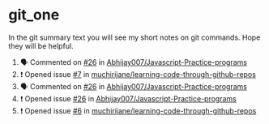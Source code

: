 # git_one
In the git summary text you will see my short notes on git commands. Hope they will be helpful.

<!--START_SECTION:activity-->
1. 🗣 Commented on [#26](https://github.com/Abhijay007/Javascript-Practice-programs/issues/26) in [Abhijay007/Javascript-Practice-programs](https://github.com/Abhijay007/Javascript-Practice-programs)
2. ❗️ Opened issue [#7](https://github.com/muchirijane/learning-code-through-github-repos/issues/7) in [muchirijane/learning-code-through-github-repos](https://github.com/muchirijane/learning-code-through-github-repos)
3. 🗣 Commented on [#26](https://github.com/Abhijay007/Javascript-Practice-programs/issues/26) in [Abhijay007/Javascript-Practice-programs](https://github.com/Abhijay007/Javascript-Practice-programs)
4. ❗️ Opened issue [#26](https://github.com/Abhijay007/Javascript-Practice-programs/issues/26) in [Abhijay007/Javascript-Practice-programs](https://github.com/Abhijay007/Javascript-Practice-programs)
5. ❗️ Opened issue [#6](https://github.com/muchirijane/learning-code-through-github-repos/issues/6) in [muchirijane/learning-code-through-github-repos](https://github.com/muchirijane/learning-code-through-github-repos)
<!--END_SECTION:activity-->
